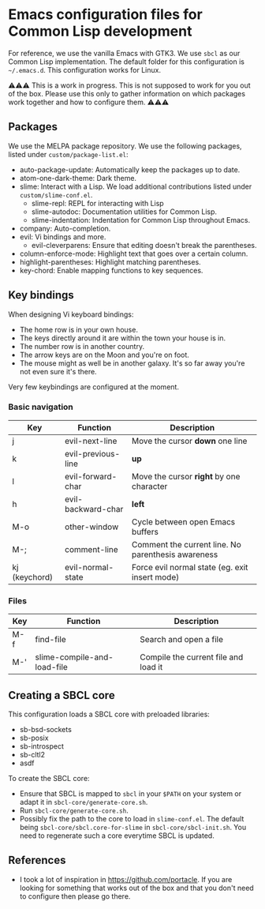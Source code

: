 # Emacs configuration files for Common Lisp development
For reference, we use the vanilla Emacs with GTK3. We use `sbcl` as our Common
Lisp implementation. The default folder for this configuration is
`~/.emacs.d`. This configuration works for Linux.

⚠⚠⚠ This is a work in progress. This is not supposed to work for you out of the
box. Please use this only to gather information on which packages work together
and how to configure them. ⚠⚠⚠

## Packages
We use the MELPA package repository. We use the following packages, listed under
`custom/package-list.el`:
  * auto-package-update: Automatically keep the packages up to date.
  * atom-one-dark-theme: Dark theme.
  * slime: Interact with a Lisp. We load additional contributions listed under
           `custom/slime-conf.el`.
    * slime-repl: REPL for interacting with Lisp
    * slime-autodoc: Documentation utilities for Common Lisp.
    * slime-indentation: Indentation for Common Lisp throughout Emacs.
  * company: Auto-completion.
  * evil: Vi bindings and more.
    * evil-cleverparens: Ensure that editing doesn't break the parentheses.
  * column-enforce-mode: Highlight text that goes over a certain column.
  * highlight-parentheses: Highlight matching parentheses.
  * key-chord: Enable mapping functions to key sequences.

## Key bindings
When designing Vi keyboard bindings:
  * The home row is in your own house.
  * The keys directly around it are within the town your house is in.
  * The number row is in another country.
  * The arrow keys are on the Moon and you're on foot.
  * The mouse might as well be in another galaxy. It's so far away you're
    not even sure it's there.

Very few keybindings are configured at the moment.

### Basic navigation
| Key | Function | Description |
| -------- | -------- | -------- |
| j | evil-next-line | Move the cursor **down** one line |
| k | evil-previous-line | **up** |
| l | evil-forward-char | Move the cursor **right** by one character |
| h | evil-backward-char | **left** |
| M-o | other-window | Cycle between open Emacs buffers|
| M-; | comment-line | Comment the current line. No parenthesis awareness |
|kj (keychord)|evil-normal-state|Force evil normal state (eg. exit insert mode)|

### Files
| Key | Function | Description |
| -------- | -------- | -------- |
| M-f | find-file | Search and open a file|
| M-' | slime-compile-and-load-file | Compile the current file and load it| 

## Creating a SBCL core
This configuration loads a SBCL core with preloaded libraries:
  * sb-bsd-sockets
  * sb-posix
  * sb-introspect
  * sb-cltl2
  * asdf

To create the SBCL core:
  - Ensure that SBCL is mapped to `sbcl` in your `$PATH` on your system or adapt
    it in `sbcl-core/generate-core.sh`.
  - Run `sbcl-core/generate-core.sh`.
  - Possibly fix the path to the core to load in `slime-conf.el`. The default
    being `sbcl-core/sbcl.core-for-slime` in `sbcl-core/sbcl-init.sh`.
You need to regenerate such a core everytime SBCL is updated.

## References
  * I took a lot of inspiration in https://github.com/portacle. If you are
    looking for something that works out of the box and that you don't need to
    configure then please go there. 
